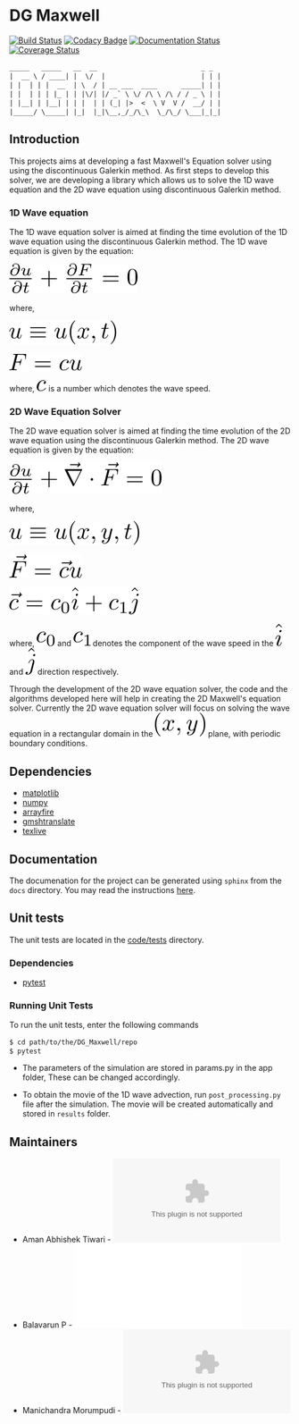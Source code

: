 # DG Maxwell

[![Build Status](https://travis-ci.org/QuazarTech/DG_Maxwell.svg?branch=master)](https://travis-ci.org/QuazarTech/DG_Maxwell)
[![Codacy Badge](https://api.codacy.com/project/badge/Grade/e8733cdbf1454af0ac35ae5b2d017d9f)](https://www.codacy.com/app/aman2official/DG_Maxwell_2?utm_source=github.com&amp;utm_medium=referral&amp;utm_content=QuazarTech/DG_Maxwell&amp;utm_campaign=Badge_Grade)
[![Documentation Status](http://readthedocs.org/projects/dg-maxwell/badge/?version=latest)](http://dg-maxwell.readthedocs.io/en/latest/?badge=latest)
[![Coverage Status](https://coveralls.io/repos/github/amanabt/DG_Maxwell/badge.svg?branch=2d_solver_A_matrix_coveralls)](https://coveralls.io/github/amanabt/DG_Maxwell?branch=2d_solver_A_matrix_coveralls)

```
_____   _____   __  __                          _ _ 
|  __ \ / ____| |  \/  |                        | | |
| |  | | |  __  | \  / | __ ___  ____      _____| | |
| |  | | | |_ | | |\/| |/ _` \ \/ /\ \ /\ / / _ \ | |
| |__| | |__| | | |  | | (_| |>  <  \ V  V /  __/ | |
|_____/ \_____| |_|  |_|\__,_/_/\_\  \_/\_/ \___|_|_|
```

## Introduction
This projects aims at developing a fast Maxwell's Equation solver using
using the discontinuous Galerkin method. As first steps to develop this
solver, we are developing a library which allows us to solve the
1D wave equation and the 2D wave equation using discontinuous Galerkin
method.

### 1D Wave equation
The 1D wave equation solver is aimed at finding the time evolution of
the 1D wave equation using the discontinuous Galerkin method. The
1D wave equation is given by the equation:

![1d_wave_eqn](./.svgs/1d_wave_eqn.svg )

where,

![u](./.svgs/u_1d.svg )

![F](./.svgs/F_1d.svg )

where, ![c](./.svgs/c_1d.svg ) is a number which denotes the wave
speed.

### 2D Wave Equation Solver
The 2D wave equation solver is aimed at finding the time evolution
of the 2D wave equation using the discontinuous Galerkin method.
The 2D wave equation is given by the equation:

![2d_wave_eqn](./.svgs/2d_wave_eqn.svg )

where,

![u](./.svgs/u.svg )

![F](./.svgs/F.svg )

![c](./.svgs/c.svg )

where, ![c_0](./.svgs/c_0.svg ) and ![c_1](./.svgs/c_1.svg ) denotes
the component of the wave speed in the ![hat_i](./.svgs/hat_i.svg )
and ![hat_j](./.svgs/hat_j.svg ) direction respectively.

Through the development of the 2D wave equation solver, the code and
the algorithms developed here will help in creating the 2D Maxwell's
equation solver. Currently the 2D wave equation solver will focus on
solving the wave equation in a rectangular domain in the
![xy](./.svgs/x_y.svg "x_y") plane, with periodic boundary conditions.

## Dependencies
- [matplotlib](https://matplotlib.org/)
- [numpy](http://www.numpy.org/)
- [arrayfire](http://arrayfire.org)
- [gmshtranslate](https://github.com/amanabt/gmshtranslator)
- [texlive](https://www.tug.org/texlive/)

## Documentation
The documenation for the project can be generated using `sphinx`
from the `docs` directory. You may read the instructions
[here](./docs/README.md).

## Unit tests
The unit tests are located in the
[code/tests](code/tests/) directory.

### Dependencies
- [pytest](https://docs.pytest.org/en/latest/#)

### Running Unit Tests
To run the unit tests, enter the following commands
```
$ cd path/to/the/DG_Maxwell/repo
$ pytest
```
* The parameters of the simulation are stored in params.py in
  the app folder, These can be changed accordingly.
  
* To obtain the movie of the 1D wave advection, run `post_processing.py` file after the simulation.
  The movie will be created automatically and stored in `results` folder.

## Maintainers
- Aman Abhishek Tiwari - ![aman@quazartech.com](aman@quazartech.com)
- Balavarun P - ![f2013462@pilani.bits-pilani.ac.in](f2013462@pilani.bits-pilani.ac.in)
- Manichandra Morumpudi - ![mani@quazartech.com](mani@quazartech.com)
